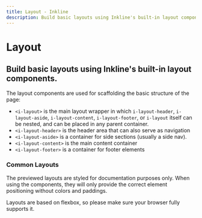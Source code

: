 ```yaml
---
title: Layout - Inkline
description: Build basic layouts using Inkline's built-in layout components. 
---
```


<script setup>
import {
    ILayoutBasicExample,
    ILayoutContentHeaderExample,
    ILayoutContentHeaderFooterExample,
    ILayoutContentWithLeftAsideHeaderFooterExample,
    ILayoutContentWithLeftAndRightAsidesHeaderFooterExample,
    ILayoutContentWithRightAsideHeaderFooterExample,
    ILayoutLeftAndRightAsidesWithContentHeaderFooterExample,
    ILayoutLeftAsideWithContentHeaderFooterExample,
    ILayoutRightAsideWithContentHeaderFooterExample
} from '@inkline/inkline/components/ILayout/examples';
import { default as ILayoutBasicExampleHTML } from '@inkline/inkline/components/ILayout/examples/basic.html?raw';
import { default as ILayoutContentHeaderExampleHTML } from '@inkline/inkline/components/ILayout/examples/content-header.html?raw';
import { default as ILayoutContentHeaderFooterExampleHTML } from '@inkline/inkline/components/ILayout/examples/content-header-footer.html?raw';
import { default as ILayoutContentWithLeftAsideHeaderFooterExampleHTML } from '@inkline/inkline/components/ILayout/examples/content-with-left-aside-header-footer.html?raw';
import { default as ILayoutContentWithLeftAndRightAsidesHeaderFooterExampleHTML } from '@inkline/inkline/components/ILayout/examples/content-with-left-and-right-asides-header-footer.html?raw';
import { default as ILayoutContentWithRightAsideHeaderFooterExampleHTML } from '@inkline/inkline/components/ILayout/examples/content-with-right-aside-header-footer.html?raw';
import { default as ILayoutLeftAndRightAsidesWithContentHeaderFooterExampleHTML } from '@inkline/inkline/components/ILayout/examples/left-and-right-asides-with-content-header-footer.html?raw';
import { default as ILayoutLeftAsideWithContentHeaderFooterExampleHTML } from '@inkline/inkline/components/ILayout/examples/left-aside-with-content-header-footer.html?raw';
import { default as ILayoutRightAsideWithContentHeaderFooterExampleHTML } from '@inkline/inkline/components/ILayout/examples/right-aside-with-content-header-footer.html?raw';
import { default as ILayoutWithAsideExampleCSS } from '@inkline/inkline/components/ILayout/examples/with-aside.scss';
</script>

# Layout

## Build basic layouts using Inkline's built-in layout components. 

The layout components are used for scaffolding the basic structure of the page:
- `<i-layout>` is the main layout wrapper in which `i-layout-header`, `i-layout-aside`, `i-layout-content`, `i-layout-footer`, or `i-layout` itself can be nested, and can be placed in any parent container.
- `<i-layout-header>` is the header area that can also serve as navigation
- `<i-layout-aside>` is a container for side sections (usually a side nav).
- `<i-layout-content>` is the main content container
- `<i-layout-footer>` is a container for footer elements

### Common Layouts

The previewed layouts are styled for documentation purposes only. When using the components, they will only 
provide the correct element positioning without colors and paddings.

Layouts are based on flexbox, so please make sure your browser fully supports it. 

<example type="layout" :component="ILayoutBasicExample" :html="ILayoutBasicExampleHTML"></example>

<example type="layout" :component="ILayoutContentHeaderExample" :html="ILayoutContentHeaderHTML"></example>

<example type="layout" :component="ILayoutContentHeaderFooterExample" :html="ILayoutContentHeaderFooterHTML"></example>

<example type="layout" :component="ILayoutContentWithLeftAsideHeaderFooterExample" :html="ILayoutContentWithLeftAsideHeaderFooterHTML"></example>

<example type="layout" :component="ILayoutContentWithRightAsideHeaderFooterExample" :html="ILayoutContentWithRightAsideHeaderFooterHTML" :css="ILayoutWithAsideExampleCSS"></example>

<example type="layout" :component="ILayoutContentWithLeftAndRightAsidesHeaderFooterExample" :html="ILayoutContentWithLeftAndRightAsidesHeaderFooterHTML" :css="ILayoutWithAsideExampleCSS"></example>

<example type="layout" :component="ILayoutLeftAsideWithContentHeaderFooterExample" :html="ILayoutLeftAsideWithContentHeaderFooterHTML" :css="ILayoutWithAsideExampleCSS"></example>

<example type="layout" :component="ILayoutRightAsideWithContentHeaderFooterExample" :html="ILayoutRightAsideWithContentHeaderFooterHTML" :css="ILayoutWithAsideExampleCSS"></example>

<example type="layout" :component="ILayoutLeftAndRightAsidesWithContentHeaderFooterExample" :html="ILayoutLeftAndRightAsidesWithContentHeaderFooterHTML" :css="ILayoutWithAsideExampleCSS"></example>
